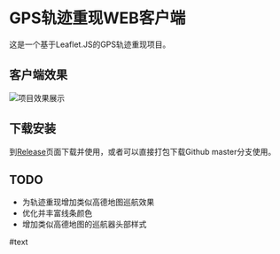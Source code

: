 # GPS轨迹重现WEB客户端

这是一个基于Leaflet.JS的GPS轨迹重现项目。
## 客户端效果
![项目效果展示](https://i.loli.net/2017/11/13/5a09648b66c54.gif "GPS轨迹重现效果")

## 下载安装
到[Release](https://github.com/shlllshlll/GPSLoc/releases)页面下载并使用，或者可以直接打包下载Github master分支使用。

## TODO
- 为轨迹重现增加类似高德地图巡航效果
- 优化并丰富线条颜色
- 增加类似高德地图的巡航器头部样式


#text
